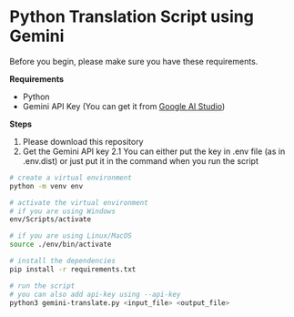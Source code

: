 # Python Translation Script using Gemini


Before you begin, please make sure you have these requirements.

**Requirements**
* Python
* Gemini API Key (You can get it from [Google AI Studio](https://aistudio.google.com/))

**Steps**
1. Please download this repository
2. Get the Gemini API key
    2.1 You can either put the key in .env file (as in .env.dist) or just put it in the command when you run the script
```bash
# create a virtual environment
python -m venv env

# activate the virtual environment
# if you are using Windows
env/Scripts/activate

# if you are using Linux/MacOS
source ./env/bin/activate

# install the dependencies
pip install -r requirements.txt

# run the script
# you can also add api-key using --api-key
python3 gemini-translate.py <input_file> <output_file>
```